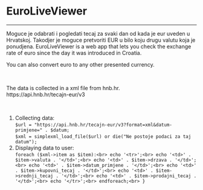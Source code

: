 # EuroLiveViewer

<hr>

Moguce je odabrati i pogledati tecaj za svaki dan od kada je eur uveden u Hrvatskoj. Takodjer je moguce pretvoriti EUR u bilo koju drugu valutu koja je ponudjena.
EuroLiveViewer is a web app that lets you check the exchange rate of euro since the day it was introduced in Croatia.
<p>
 You can also convert euro to any other presented currency.
</p>
<br>
<p>
 The data is collected in a xml file from hnb.hr. <br>
 https://api.hnb.hr/tecajn-eur/v3
</p>
<br>

1. Collecting data:<br>
` $url = "https://api.hnb.hr/tecajn-eur/v3?format=xml&datum-primjene=" . $datum;
`<br>
`$xml = simplexml_load_file($url) or die("Ne postoje podaci za taj datum");
`
2. Displaying data to user:<br>
`foreach ($xml->item as $item):<br>
    echo '<tr>';<br>
    echo '<td>' . $item->valuta . '</td>';<br>
    echo '<td>' . $item->drzava . '</td>';<br>
    echo '<td>' . $item->datum_primjene . '</td>';<br>
    echo '<td>' . $item->kupovni_tecaj . '</td>';<br>
    echo '<td>' . $item->srednji_tecaj . '</td>';<br>
    echo '<td>' . $item->prodajni_tecaj . '</td>';<br>
    echo '</tr>';<br>
  endforeach;<br>
}
`


 
